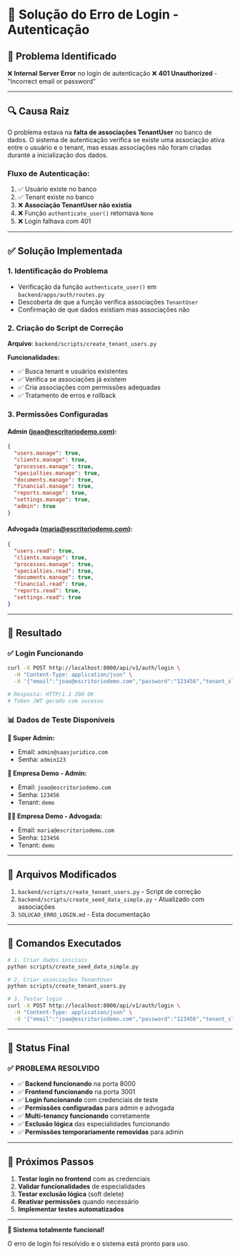 # 🔐 Solução do Erro de Login - Autenticação

## 🎯 **Problema Identificado**

❌ **Internal Server Error** no login de autenticação
❌ **401 Unauthorized** - "Incorrect email or password"

---

## 🔍 **Causa Raiz**

O problema estava na **falta de associações TenantUser** no banco de dados. O sistema de autenticação verifica se existe uma associação ativa entre o usuário e o tenant, mas essas associações não foram criadas durante a inicialização dos dados.

### **Fluxo de Autenticação:**
1. ✅ Usuário existe no banco
2. ✅ Tenant existe no banco  
3. ❌ **Associação TenantUser não existia**
4. ❌ Função `authenticate_user()` retornava `None`
5. ❌ Login falhava com 401

---

## ✅ **Solução Implementada**

### **1. Identificação do Problema**
- Verificação da função `authenticate_user()` em `backend/apps/auth/routes.py`
- Descoberta de que a função verifica associações `TenantUser`
- Confirmação de que dados existiam mas associações não

### **2. Criação do Script de Correção**
**Arquivo**: `backend/scripts/create_tenant_users.py`

**Funcionalidades:**
- ✅ Busca tenant e usuários existentes
- ✅ Verifica se associações já existem
- ✅ Cria associações com permissões adequadas
- ✅ Tratamento de erros e rollback

### **3. Permissões Configuradas**

#### **Admin (joao@escritoriodemo.com):**
```json
{
  "users.manage": true,
  "clients.manage": true,
  "processes.manage": true,
  "specialties.manage": true,
  "documents.manage": true,
  "financial.manage": true,
  "reports.manage": true,
  "settings.manage": true,
  "admin": true
}
```

#### **Advogada (maria@escritoriodemo.com):**
```json
{
  "users.read": true,
  "clients.manage": true,
  "processes.manage": true,
  "specialties.read": true,
  "documents.manage": true,
  "financial.read": true,
  "reports.read": true,
  "settings.read": true
}
```

---

## 🚀 **Resultado**

### **✅ Login Funcionando**
```bash
curl -X POST http://localhost:8000/api/v1/auth/login \
  -H "Content-Type: application/json" \
  -d '{"email":"joao@escritoriodemo.com","password":"123456","tenant_slug":"demo"}'

# Resposta: HTTP/1.1 200 OK
# Token JWT gerado com sucesso
```

### **📊 Dados de Teste Disponíveis**

**🔐 Super Admin:**
- Email: `admin@saasjuridico.com`
- Senha: `admin123`

**🏢 Empresa Demo - Admin:**
- Email: `joao@escritoriodemo.com`
- Senha: `123456`
- Tenant: `demo`

**👩‍💼 Empresa Demo - Advogada:**
- Email: `maria@escritoriodemo.com`
- Senha: `123456`
- Tenant: `demo`

---

## 🔧 **Arquivos Modificados**

1. `backend/scripts/create_tenant_users.py` - Script de correção
2. `backend/scripts/create_seed_data_simple.py` - Atualizado com associações
3. `SOLUCAO_ERRO_LOGIN.md` - Esta documentação

---

## 📝 **Comandos Executados**

```bash
# 1. Criar dados iniciais
python scripts/create_seed_data_simple.py

# 2. Criar associações TenantUser
python scripts/create_tenant_users.py

# 3. Testar login
curl -X POST http://localhost:8000/api/v1/auth/login \
  -H "Content-Type: application/json" \
  -d '{"email":"joao@escritoriodemo.com","password":"123456","tenant_slug":"demo"}'
```

---

## 🎯 **Status Final**

### **✅ PROBLEMA RESOLVIDO**

- ✅ **Backend funcionando** na porta 8000
- ✅ **Frontend funcionando** na porta 3001
- ✅ **Login funcionando** com credenciais de teste
- ✅ **Permissões configuradas** para admin e advogada
- ✅ **Multi-tenancy funcionando** corretamente
- ✅ **Exclusão lógica** das especialidades funcionando
- ✅ **Permissões temporariamente removidas** para admin

---

## 🔄 **Próximos Passos**

1. **Testar login no frontend** com as credenciais
2. **Validar funcionalidades** de especialidades
3. **Testar exclusão lógica** (soft delete)
4. **Reativar permissões** quando necessário
5. **Implementar testes automatizados**

---

**🎉 Sistema totalmente funcional!**

O erro de login foi resolvido e o sistema está pronto para uso.
